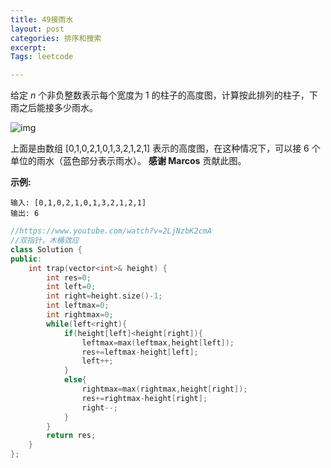 ```yaml
---
title: 49接雨水
layout: post
categories: 排序和搜索 
excerpt: 
Tags: leetcode

---
```


给定 *n* 个非负整数表示每个宽度为 1 的柱子的高度图，计算按此排列的柱子，下雨之后能接多少雨水。

![img](https://ws3.sinaimg.cn/large/006tKfTcly1g15wfg7w23j30bg04hmx3.jpg)

上面是由数组 [0,1,0,2,1,0,1,3,2,1,2,1] 表示的高度图，在这种情况下，可以接 6 个单位的雨水（蓝色部分表示雨水）。 **感谢 Marcos** 贡献此图。

**示例:**

```
输入: [0,1,0,2,1,0,1,3,2,1,2,1]
输出: 6
```

```c++
//https://www.youtube.com/watch?v=2LjNzbK2cmA
//双指针，木桶效应
class Solution {
public:
    int trap(vector<int>& height) {
        int res=0;
        int left=0;
        int right=height.size()-1;
        int leftmax=0;
        int rightmax=0;
        while(left<right){
            if(height[left]<height[right]){
                leftmax=max(leftmax,height[left]);
                res+=leftmax-height[left];
                left++;    
            }
            else{
                rightmax=max(rightmax,height[right]);
                res+=rightmax-height[right];
                right--;
            }
        }
        return res;
    }
};
```

